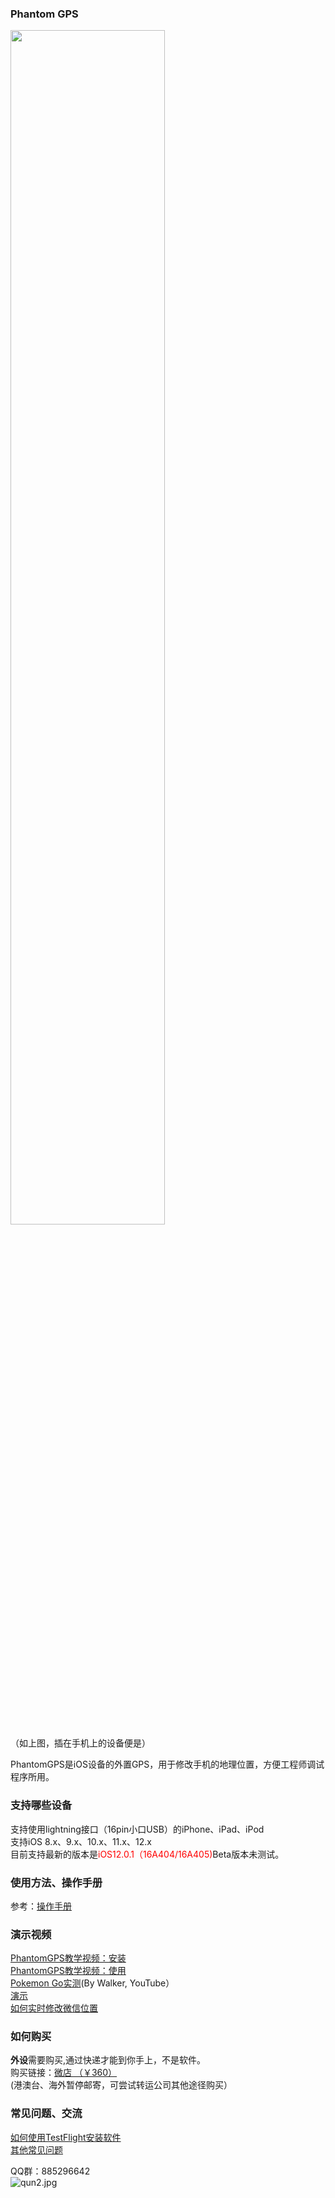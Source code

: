 ### Phantom GPS

<img src="https://upload-images.jianshu.io/upload_images/4572384-3031eed22db622ab.jpeg" width="70%"/><br>
（如上图，插在手机上的设备便是）

PhantomGPS是iOS设备的外置GPS，用于修改手机的地理位置，方便工程师调试程序所用。
### 支持哪些设备
支持使用lightning接口（16pin小口USB）的iPhone、iPad、iPod<br>
支持iOS 8.x、9.x、10.x、11.x、12.x<br>
目前支持最新的版本是<font  color="red">iOS12.0.1（16A404/16A405)</font>Beta版本未测试。

### 使用方法、操作手册
参考：[操作手册](http://phantomgps.com/manual)  <br>

### 演示视频

[PhantomGPS教学视频：安装](http://player.youku.com/embed/XMzgyNTM5MTc2MA==)<br>
[PhantomGPS教学视频：使用](http://player.youku.com/embed/XMzgyNjIyODY5Mg==)<br>
[Pokemon Go实测](https://youtu.be/WFP0DbKKfWs)(By Walker, YouTube）<br>
[演示](http://player.youku.com/embed/XMzI2NzQ1NzEyOA==) <br>
[如何实时修改微信位置](http://player.youku.com/embed/XMjcwODc2NzAzNg==)<br>
### 如何购买
**外设**需要购买,通过快递才能到你手上，不是软件。<br>
购买链接：[微店 （￥360）](https://weidian.com/?userid=1183354983)<br>
(港澳台、海外暂停邮寄，可尝试转运公司其他途径购买）<br>

### 常见问题、交流
[如何使用TestFlight安装软件](https://jingyan.baidu.com/article/63f23628276e1d0209ab3d10.html)<br>
[其他常见问题](http://phantomgps.com/faq)

QQ群：885296642<br>
![qun2.jpg](https://upload-images.jianshu.io/upload_images/4572384-716070d3122f1085.jpg?imageMogr2/auto-orient/strip%7CimageView2/2/w/160)


